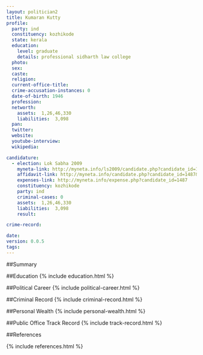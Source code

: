 ```yaml
---
layout: politician2
title: Kumaran Kutty
profile: 
  party: ind
  constituency: kozhikode
  state: kerala
  education: 
    level: graduate
    details: professional sidharth law college
  photo: 
  sex: 
  caste: 
  religion: 
  current-office-title: 
  crime-accusation-instances: 0
  date-of-birth: 1946
  profession: 
  networth: 
    assets:  1,26,46,330
    liabilities:  3,098
  pan: 
  twitter: 
  website: 
  youtube-interview: 
  wikipedia: 

candidature: 
  - election: Lok Sabha 2009
    myneta-link: http://myneta.info/ls2009/candidate.php?candidate_id=1487
    affidavit-link: http://myneta.info/candidate.php?candidate_id=1487&scan=original
    expenses-link: http://myneta.info/expense.php?candidate_id=1487
    constituency: kozhikode 
    party: ind
    criminal-cases: 0
    assets:  1,26,46,330
    liabilities:  3,098
    result:  

crime-record: 

date: 
version: 0.0.5
tags: 
---
```

##Summary


##Education
{% include education.html %}


##Political Career
{% include political-career.html %}


##Criminal Record
{% include criminal-record.html %}


##Personal Wealth
{% include personal-wealth.html %}


##Public Office Track Record
{% include track-record.html %}


##References


{% include references.html %}